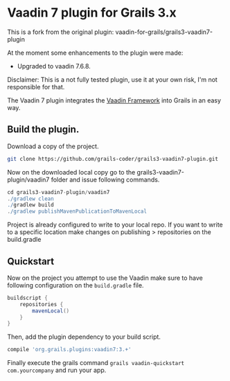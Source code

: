 # Vaadin 7 plugin for Grails 3.x

This is a fork from the original plugin: vaadin-for-grails/grails3-vaadin7-plugin

At the moment some enhancements to the plugin were made:
* Upgraded to vaadin 7.6.8.

Disclaimer: This is a not fully tested plugin, use it at your own risk, I'm not responsible for that.

The Vaadin 7 plugin integrates the [Vaadin Framework](https://vaadin.com/home) into Grails in an easy way.

## Build the plugin.
Download a copy of the project.
```bash
git clone https://github.com/grails-coder/grails3-vaadin7-plugin.git
```
Now on the downloaded local copy go to the grails3-vaadin7-plugin/vaadin7 folder and issue following commands.
```gradle
cd grails3-vaadin7-plugin/vaadin7
./gradlew clean
./gradlew build
./gradlew publishMavenPublicationToMavenLocal
```
Project is already configured to write to your local repo. If you want to write to a specific location make changes on
publishing > repositories on the build.gradle

## Quickstart
Now on the project you attempt to use the Vaadin make sure to have following configuration on the `build.gradle` file.

```gradle
buildscript {
    repositories {
        mavenLocal()
    }
}
```

Then, add the plugin dependency to your build script.

```gradle
compile 'org.grails.plugins:vaadin7:3.+'
```

Finally execute the grails command `grails vaadin-quickstart com.yourcompany` and run your app.
